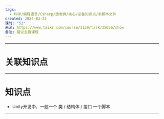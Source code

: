 ```yaml
---
tags:
  - 科学/编程语言/Csharp/唐老狮/核心/必备知识点/多脚本文件
created: 2024-03-22
课时: "52"
来源: https://www.taikr.com/course/1139/task/35656/show
备注: 建议去看课程
---
```


---
# 关联知识点



---
# 知识点

- Unity开发中，一般一个 类 / 结构体 / 接口 一个脚本

---
